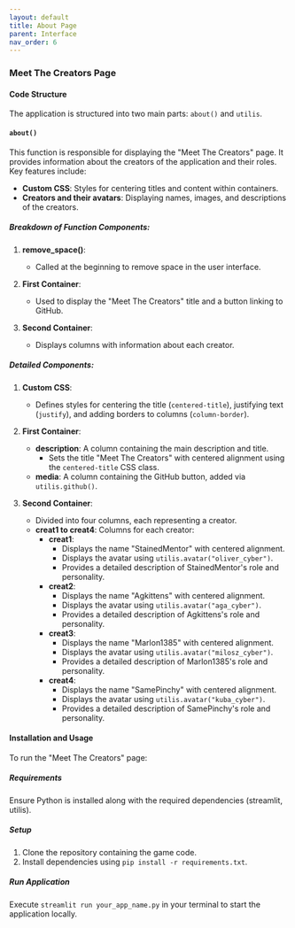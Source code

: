 ```yaml
---
layout: default
title: About Page
parent: Interface
nav_order: 6
---
```

### Meet The Creators Page
#### Code Structure
The application is structured into two main parts: `about()` and `utilis`.

#### `about()`
This function is responsible for displaying the "Meet The Creators" page. It provides information about the creators of the application and their roles. Key features include:

- **Custom CSS**: Styles for centering titles and content within containers.
- **Creators and their avatars**: Displaying names, images, and descriptions of the creators.

##### Breakdown of Function Components:
1. **remove_space()**:
   - Called at the beginning to remove space in the user interface.

2. **First Container**:
   - Used to display the "Meet The Creators" title and a button linking to GitHub.

3. **Second Container**:
   - Displays columns with information about each creator.

##### Detailed Components:

1. **Custom CSS**:
    - Defines styles for centering the title (`centered-title`), justifying text (`justify`), and adding borders to columns (`column-border`).

2. **First Container**:
    - **description**: A column containing the main description and title.
        - Sets the title "Meet The Creators" with centered alignment using the `centered-title` CSS class.
    - **media**: A column containing the GitHub button, added via `utilis.github()`.

3. **Second Container**:
    - Divided into four columns, each representing a creator.
    - **creat1 to creat4**: Columns for each creator:
        - **creat1**:
            - Displays the name "StainedMentor" with centered alignment.
            - Displays the avatar using `utilis.avatar("oliver_cyber")`.
            - Provides a detailed description of StainedMentor's role and personality.
        - **creat2**:
            - Displays the name "Agkittens" with centered alignment.
            - Displays the avatar using `utilis.avatar("aga_cyber")`.
            - Provides a detailed description of Agkittens's role and personality.
        - **creat3**:
            - Displays the name "Marlon1385" with centered alignment.
            - Displays the avatar using `utilis.avatar("milosz_cyber")`.
            - Provides a detailed description of Marlon1385's role and personality.
        - **creat4**:
            - Displays the name "SamePinchy" with centered alignment.
            - Displays the avatar using `utilis.avatar("kuba_cyber")`.
            - Provides a detailed description of SamePinchy's role and personality.

#### Installation and Usage
To run the "Meet The Creators" page:

##### Requirements
Ensure Python is installed along with the required dependencies (streamlit, utilis).

##### Setup
1. Clone the repository containing the game code.
2. Install dependencies using `pip install -r requirements.txt`.

##### Run Application
Execute `streamlit run your_app_name.py` in your terminal to start the application locally.
